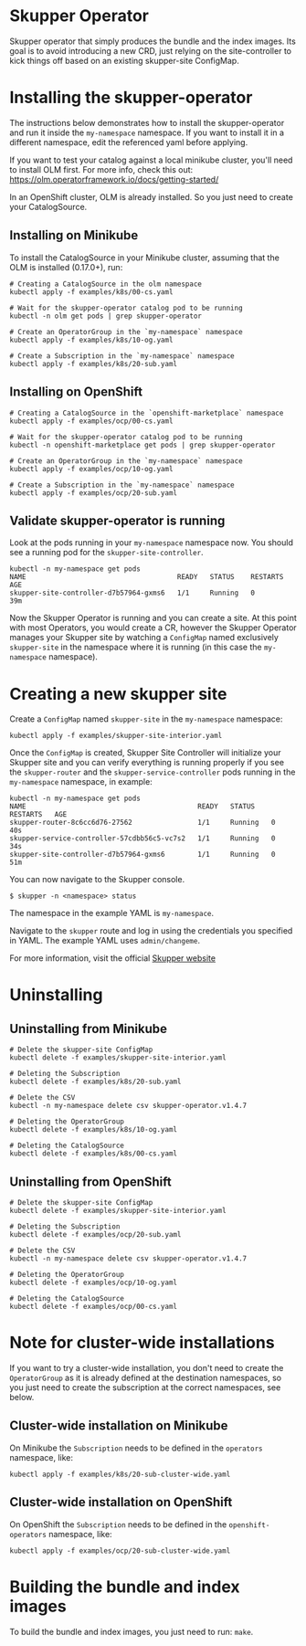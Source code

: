 # Skupper Operator

Skupper operator that simply produces the bundle and the index images.
Its goal is to avoid introducing a new CRD, just relying on the site-controller
to kick things off based on an existing skupper-site ConfigMap.

# Installing the skupper-operator


The instructions below demonstrates how to install the skupper-operator
and run it inside the `my-namespace` namespace. If you want to install it in
a different namespace, edit the referenced yaml before applying.

If you want to test your catalog against a local minikube cluster,
you'll need to install OLM first. For more info, check this out:
https://olm.operatorframework.io/docs/getting-started/

In an OpenShift cluster, OLM is already installed. So you just need to 
create your CatalogSource.


## Installing on Minikube

To install the CatalogSource in your Minikube cluster, assuming  that
the OLM is installed (0.17.0+), run:

```
# Creating a CatalogSource in the olm namespace
kubectl apply -f examples/k8s/00-cs.yaml

# Wait for the skupper-operator catalog pod to be running
kubectl -n olm get pods | grep skupper-operator

# Create an OperatorGroup in the `my-namespace` namespace
kubectl apply -f examples/k8s/10-og.yaml

# Create a Subscription in the `my-namespace` namespace
kubectl apply -f examples/k8s/20-sub.yaml
```

## Installing on OpenShift

```
# Creating a CatalogSource in the `openshift-marketplace` namespace
kubectl apply -f examples/ocp/00-cs.yaml

# Wait for the skupper-operator catalog pod to be running
kubectl -n openshift-marketplace get pods | grep skupper-operator

# Create an OperatorGroup in the `my-namespace` namespace
kubectl apply -f examples/ocp/10-og.yaml

# Create a Subscription in the `my-namespace` namespace
kubectl apply -f examples/ocp/20-sub.yaml
```

## Validate skupper-operator is running

Look at the pods running in your `my-namespace` namespace now. You should 
see a running pod for the `skupper-site-controller`.

```
kubectl -n my-namespace get pods
NAME                                     READY   STATUS    RESTARTS   AGE
skupper-site-controller-d7b57964-gxms6   1/1     Running   0          39m
```

Now the Skupper Operator is running and you can create a site. 
At this point with most Operators, you would create a CR, however 
the Skupper Operator manages your
Skupper site by watching a `ConfigMap` named exclusively `skupper-site`
in the namespace where it is running (in this case the `my-namespace` namespace).

# Creating a new skupper site

Create a `ConfigMap` named `skupper-site` in the `my-namespace` namespace:

```
kubectl apply -f examples/skupper-site-interior.yaml
```

Once the `ConfigMap` is created, Skupper Site Controller will initialize
your Skupper site and you can verify everything is running properly if you
see the `skupper-router` and the `skupper-service-controller` pods running
in the `my-namespace` namespace, in example:

```
kubectl -n my-namespace get pods
NAME                                          READY   STATUS    RESTARTS   AGE
skupper-router-8c6cc6d76-27562                1/1     Running   0          40s
skupper-service-controller-57cdbb56c5-vc7s2   1/1     Running   0          34s
skupper-site-controller-d7b57964-gxms6        1/1     Running   0          51m
```

You can now navigate to the Skupper console.

```
$ skupper -n <namespace> status
```

The namespace in the example YAML is `my-namespace`.

Navigate to the `skupper` route and log in using the credentials you specified in YAML. The example YAML uses `admin/changeme`.


For more information, visit the official [Skupper website](https://skupper.io)

# Uninstalling

## Uninstalling from Minikube

```
# Delete the skupper-site ConfigMap
kubectl delete -f examples/skupper-site-interior.yaml

# Deleting the Subscription
kubectl delete -f examples/k8s/20-sub.yaml

# Delete the CSV
kubectl -n my-namespace delete csv skupper-operator.v1.4.7

# Deleting the OperatorGroup
kubectl delete -f examples/k8s/10-og.yaml

# Deleting the CatalogSource
kubectl delete -f examples/k8s/00-cs.yaml
```

## Uninstalling from OpenShift

```
# Delete the skupper-site ConfigMap
kubectl delete -f examples/skupper-site-interior.yaml

# Deleting the Subscription
kubectl delete -f examples/ocp/20-sub.yaml

# Delete the CSV
kubectl -n my-namespace delete csv skupper-operator.v1.4.7

# Deleting the OperatorGroup
kubectl delete -f examples/ocp/10-og.yaml

# Deleting the CatalogSource
kubectl delete -f examples/ocp/00-cs.yaml
```

# Note for cluster-wide installations

If you want to try a cluster-wide installation, you don't need
to create the `OperatorGroup` as it is already defined at the
destination namespaces, so you just need to create the subscription
at the correct namespaces, see below.

## Cluster-wide installation on Minikube

On Minikube the `Subscription` needs to be defined in the `operators` namespace, like:

```
kubectl apply -f examples/k8s/20-sub-cluster-wide.yaml
```

## Cluster-wide installation on OpenShift

On OpenShift the `Subscription` needs to be defined in the `openshift-operators` namespace, like:

```
kubectl apply -f examples/ocp/20-sub-cluster-wide.yaml
```

# Building the bundle and index images

To build the bundle and index images, you just need to run: `make`.

